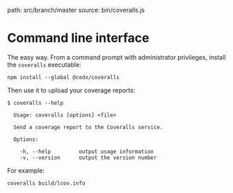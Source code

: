 path: src/branch/master
source: bin/coveralls.js

# Command line interface
The easy way. From a command prompt with administrator privileges, install the `coveralls` executable:

```shell
npm install --global @cedx/coveralls
```

Then use it to upload your coverage reports:

```shell
$ coveralls --help

  Usage: coveralls [options] <file>

  Send a coverage report to the Coveralls service.

  Options:

    -h, --help         output usage information
    -v, --version      output the version number
```

For example:

```shell
coveralls build/lcov.info
```
